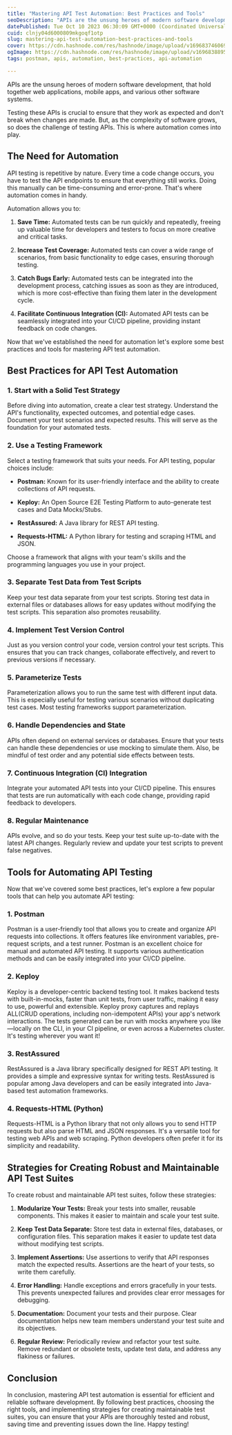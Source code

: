 ```yaml
---
title: "Mastering API Test Automation: Best Practices and Tools"
seoDescription: "APIs are the unsung heroes of modern software development, that hold together web applications, mobile apps, and various other software systems."
datePublished: Tue Oct 10 2023 06:30:09 GMT+0000 (Coordinated Universal Time)
cuid: clnjy04d6000809mkgoqf1otp
slug: mastering-api-test-automation-best-practices-and-tools
cover: https://cdn.hashnode.com/res/hashnode/image/upload/v1696837460691/07c52435-b67e-4303-9b1f-ee070ca0e6ed.png
ogImage: https://cdn.hashnode.com/res/hashnode/image/upload/v1696838895563/c69d425c-fd14-4279-b433-4e6523be0cc0.png
tags: postman, apis, automation, best-practices, api-automation

---
```


APIs are the unsung heroes of modern software development, that hold together web applications, mobile apps, and various other software systems.

Testing these APIs is crucial to ensure that they work as expected and don't break when changes are made. But, as the complexity of software grows, so does the challenge of testing APIs. This is where automation comes into play.

## The Need for Automation

API testing is repetitive by nature. Every time a code change occurs, you have to test the API endpoints to ensure that everything still works. Doing this manually can be time-consuming and error-prone. That's where automation comes in handy.

Automation allows you to:

1. **Save Time:** Automated tests can be run quickly and repeatedly, freeing up valuable time for developers and testers to focus on more creative and critical tasks.
    
2. **Increase Test Coverage:** Automated tests can cover a wide range of scenarios, from basic functionality to edge cases, ensuring thorough testing.
    
3. **Catch Bugs Early:** Automated tests can be integrated into the development process, catching issues as soon as they are introduced, which is more cost-effective than fixing them later in the development cycle.
    
4. **Facilitate Continuous Integration (CI):** Automated API tests can be seamlessly integrated into your CI/CD pipeline, providing instant feedback on code changes.
    

Now that we've established the need for automation let's explore some best practices and tools for mastering API test automation.

## Best Practices for API Test Automation

### 1\. **Start with a Solid Test Strategy**

Before diving into automation, create a clear test strategy. Understand the API's functionality, expected outcomes, and potential edge cases. Document your test scenarios and expected results. This will serve as the foundation for your automated tests.

### 2\. **Use a Testing Framework**

Select a testing framework that suits your needs. For API testing, popular choices include:

* **Postman:** Known for its user-friendly interface and the ability to create collections of API requests.
    
* **Keploy:** An Open Source E2E Testing Platform to auto-generate test cases and Data Mocks/Stubs.
    
* **RestAssured:** A Java library for REST API testing.
    
* **Requests-HTML:** A Python library for testing and scraping HTML and JSON.
    

Choose a framework that aligns with your team's skills and the programming languages you use in your project.

### 3\. **Separate Test Data from Test Scripts**

Keep your test data separate from your test scripts. Storing test data in external files or databases allows for easy updates without modifying the test scripts. This separation also promotes reusability.

### 4\. **Implement Test Version Control**

Just as you version control your code, version control your test scripts. This ensures that you can track changes, collaborate effectively, and revert to previous versions if necessary.

### 5\. **Parameterize Tests**

Parameterization allows you to run the same test with different input data. This is especially useful for testing various scenarios without duplicating test cases. Most testing frameworks support parameterization.

### 6\. **Handle Dependencies and State**

APIs often depend on external services or databases. Ensure that your tests can handle these dependencies or use mocking to simulate them. Also, be mindful of test order and any potential side effects between tests.

### 7\. **Continuous Integration (CI) Integration**

Integrate your automated API tests into your CI/CD pipeline. This ensures that tests are run automatically with each code change, providing rapid feedback to developers.

### 8\. **Regular Maintenance**

APIs evolve, and so do your tests. Keep your test suite up-to-date with the latest API changes. Regularly review and update your test scripts to prevent false negatives.

## Tools for Automating API Testing

Now that we've covered some best practices, let's explore a few popular tools that can help you automate API testing:

### 1\. **Postman**

Postman is a user-friendly tool that allows you to create and organize API requests into collections. It offers features like environment variables, pre-request scripts, and a test runner. Postman is an excellent choice for manual and automated API testing. It supports various authentication methods and can be easily integrated into your CI/CD pipeline.

### 2\. **Keploy**

Keploy is a developer-centric backend testing tool. It makes backend tests with built-in-mocks, faster than unit tests, from user traffic, making it easy to use, powerful and extensible. Keploy proxy captures and replays ALL(CRUD operations, including non-idempotent APIs) your app's network interactions. The tests generated can be run with mocks anywhere you like—locally on the CLI, in your CI pipeline, or even across a Kubernetes cluster. It's testing wherever you want it!

### 3\. **RestAssured**

RestAssured is a Java library specifically designed for REST API testing. It provides a simple and expressive syntax for writing tests. RestAssured is popular among Java developers and can be easily integrated into Java-based test automation frameworks.

### 4\. **Requests-HTML (Python)**

Requests-HTML is a Python library that not only allows you to send HTTP requests but also parse HTML and JSON responses. It's a versatile tool for testing web APIs and web scraping. Python developers often prefer it for its simplicity and readability.

## Strategies for Creating Robust and Maintainable API Test Suites

To create robust and maintainable API test suites, follow these strategies:

1. **Modularize Your Tests:** Break your tests into smaller, reusable components. This makes it easier to maintain and scale your test suite.
    
2. **Keep Test Data Separate:** Store test data in external files, databases, or configuration files. This separation makes it easier to update test data without modifying test scripts.
    
3. **Implement Assertions:** Use assertions to verify that API responses match the expected results. Assertions are the heart of your tests, so write them carefully.
    
4. **Error Handling:** Handle exceptions and errors gracefully in your tests. This prevents unexpected failures and provides clear error messages for debugging.
    
5. **Documentation:** Document your tests and their purpose. Clear documentation helps new team members understand your test suite and its objectives.
    
6. **Regular Review:** Periodically review and refactor your test suite. Remove redundant or obsolete tests, update test data, and address any flakiness or failures.
    

## Conclusion

In conclusion, mastering API test automation is essential for efficient and reliable software development. By following best practices, choosing the right tools, and implementing strategies for creating maintainable test suites, you can ensure that your APIs are thoroughly tested and robust, saving time and preventing issues down the line. Happy testing!
